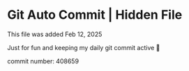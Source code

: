 # Git Auto Commit | Hidden File

This file was added Feb 12, 2025

Just for fun and keeping my daily git commit active 🤪

commit number: 408659
